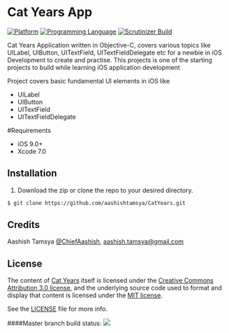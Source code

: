 # Cat Years App

[![Platform](https://img.shields.io/badge/platform-ios-lightgrey.svg)]()
[![Programming Language](https://img.shields.io/badge/language-objective--c-ff69b4.svg)]()
[![Scrutinizer Build](https://img.shields.io/scrutinizer/build/g/filp/whoops.svg?maxAge=2592000)]()

Cat Years Application written in Objective-C, covers various topics like UILabel, UIButton, UITextField, UITextFieldDelegate etc for a newbie in iOS Development to create and practise. This projects is one of the starting projects to build while learning iOS application development

Project covers basic fundamental UI elements in iOS like

- UILabel
- UIButton
- UITextField
- UITextFieldDelegate

#Requirements
* iOS 9.0+
* Xcode 7.0

## Installation

1. Download the zip or clone the repo to your desired directory.

```sh
$ git clone https://github.com/aashishtamsya/CatYears.git 
```

## Credits

Aashish Tamsya [@ChiefAashish](https://www.twitter.com/chiefaashish),
aashish.tamsya@gmail.com

## License

The content of [Cat Years](https://github.com/aashishtamsya/CatYears) itself is licensed under the [Creative Commons Attribution 3.0 license](https://creativecommons.org/licenses/by/3.0/us/deed.en_US), and the underlying source code used to format and display that content is licensed under the [MIT license](https://opensource.org/licenses/mit-license.php).

See the [LICENSE](LICENSE.md) file for more info.

####Master branch build status: 
![](https://travis-ci.org/aashishtamsya/felix-catyears.svg?branch=master)